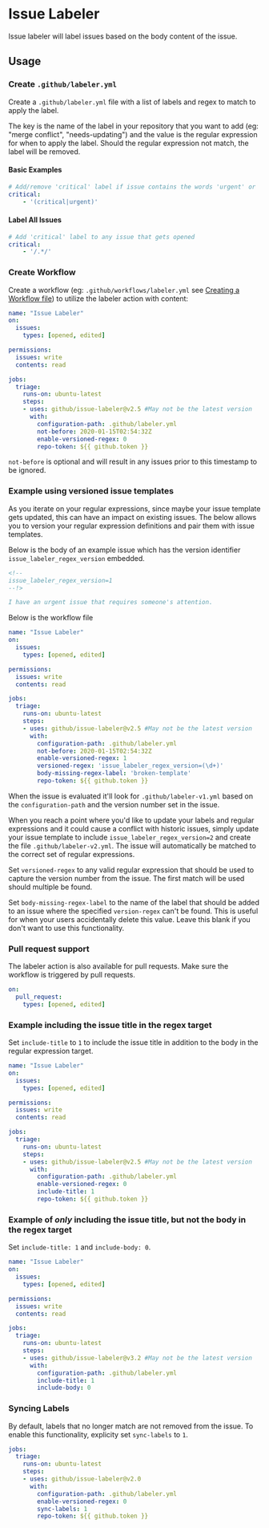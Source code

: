 # Issue Labeler

Issue labeler will label issues based on the body content of the issue.

## Usage

### Create `.github/labeler.yml`

Create a `.github/labeler.yml` file with a list of labels and regex to match to apply the label.

The key is the name of the label in your repository that you want to add (eg: "merge conflict", "needs-updating") and the value is the regular expression for when to apply the label. Should the regular expression not match, the label will be removed.

#### Basic Examples

```yml
# Add/remove 'critical' label if issue contains the words 'urgent' or 'critical'
critical:
    - '(critical|urgent)'
```

#### Label All Issues

```yml
# Add 'critical' label to any issue that gets opened
critical:
    - '/.*/'
```

### Create Workflow

Create a workflow (eg: `.github/workflows/labeler.yml` see [Creating a Workflow file](https://help.github.com/en/articles/configuring-a-workflow#creating-a-workflow-file)) to utilize the labeler action with content:

```yml
name: "Issue Labeler"
on:
  issues:
    types: [opened, edited]

permissions:
  issues: write
  contents: read

jobs:
  triage:
    runs-on: ubuntu-latest
    steps:
    - uses: github/issue-labeler@v2.5 #May not be the latest version
      with:
        configuration-path: .github/labeler.yml
        not-before: 2020-01-15T02:54:32Z
        enable-versioned-regex: 0
        repo-token: ${{ github.token }}
```

`not-before` is optional and will result in any issues prior to this timestamp to be ignored.

### Example using versioned issue templates

As you iterate on your regular expressions, since maybe your issue template gets updated, this can have an impact on existing issues. The below allows you to version your regular expression definitions and pair them with issue templates.

Below is the body of an example issue which has the version identifier `issue_labeler_regex_version` embedded.

```md
<!--
issue_labeler_regex_version=1
--!>

I have an urgent issue that requires someone's attention.
```

Below is the workflow file

```yml
name: "Issue Labeler"
on:
  issues:
    types: [opened, edited]

permissions:
  issues: write
  contents: read

jobs:
  triage:
    runs-on: ubuntu-latest
    steps:
    - uses: github/issue-labeler@v2.5 #May not be the latest version
      with:
        configuration-path: .github/labeler.yml
        not-before: 2020-01-15T02:54:32Z
        enable-versioned-regex: 1
        versioned-regex: 'issue_labeler_regex_version=(\d+)'
        body-missing-regex-label: 'broken-template'
        repo-token: ${{ github.token }}
```

When the issue is evaluated it'll look for `.github/labeler-v1.yml` based on the `configuration-path` and the version number set in the issue.

When you reach a point where you'd like to update your labels and regular expressions and it could cause a conflict with historic issues, simply update your issue template to include `issue_labeler_regex_version=2` and create the file `.github/labeler-v2.yml`. The issue will automatically be matched to the correct set of regular expressions.

Set `versioned-regex` to any valid regular expression that should be used to capture the version number from the issue. The first match will be used should multiple be found.

Set `body-missing-regex-label` to the name of the label that should be added to an issue where the specified `version-regex` can't be found. This is useful for when your users accidentally delete this value. Leave this blank if you don't want to use this functionality.

### Pull request support

The labeler action is also available for pull requests. Make sure the workflow is triggered by pull requests.

```yml
on:
  pull_request:
    types: [opened, edited]
```

### Example including the issue title in the regex target

Set `include-title` to `1` to include the issue title in addition to the body in the regular expression target.

```yml
name: "Issue Labeler"
on:
  issues:
    types: [opened, edited]

permissions:
  issues: write
  contents: read

jobs:
  triage:
    runs-on: ubuntu-latest
    steps:
    - uses: github/issue-labeler@v2.5 #May not be the latest version
      with:
        configuration-path: .github/labeler.yml
        enable-versioned-regex: 0
        include-title: 1
        repo-token: ${{ github.token }}
```

### Example of *only* including the issue title, but not the body in the regex target

Set `include-title: 1` and `include-body: 0`.

```yml
name: "Issue Labeler"
on:
  issues:
    types: [opened, edited]

permissions:
  issues: write
  contents: read

jobs:
  triage:
    runs-on: ubuntu-latest
    steps:
    - uses: github/issue-labeler@v3.2 #May not be the latest version
      with:
        configuration-path: .github/labeler.yml
        include-title: 1
        include-body: 0
```

### Syncing Labels

By default, labels that no longer match are not removed from the issue. To enable this functionality, explicity
set `sync-labels` to `1`.

```yml
jobs:
  triage:
    runs-on: ubuntu-latest
    steps:
    - uses: github/issue-labeler@v2.0
      with:
        configuration-path: .github/labeler.yml
        enable-versioned-regex: 0
        sync-labels: 1
        repo-token: ${{ github.token }}
```
